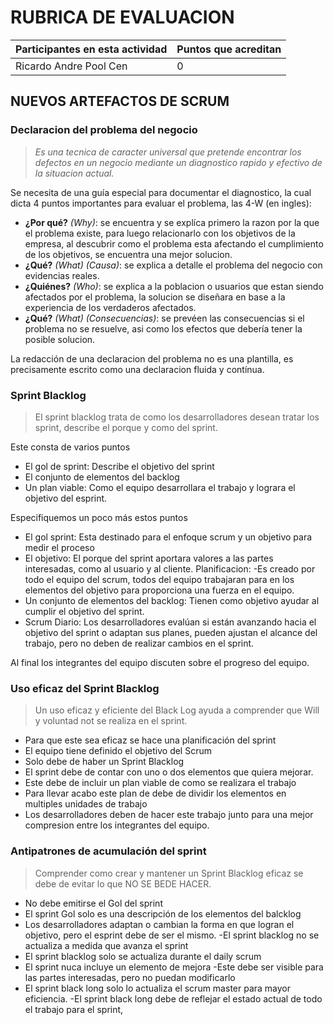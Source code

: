 # RUBRICA DE EVALUACION

Participantes en esta actividad | Puntos que acreditan
------------------------------- | --------------------
Ricardo Andre Pool Cen | 0

## NUEVOS ARTEFACTOS DE SCRUM

### Declaracion del problema del negocio

>*Es una tecnica de caracter universal que pretende encontrar los defectos en un negocio mediante un diagnostico rapido y efectivo de la situacion actual.*

Se necesita de una guía especial para documentar el diagnostico, la cual dicta 4 puntos importantes para evaluar el problema, las 4-W (en ingles):

- **¿Por qué?** *(Why)*: se encuentra y se explíca primero la razon por la que el problema existe, para luego relacionarlo con los objetivos de la empresa, al descubrir como el problema esta afectando el cumplimiento de los objetivos, se encuentra una mejor solucion.
- **¿Qué?** *(What)* *(Causa)*: se explica a detalle el problema del negocio con evidencias reales.
- **¿Quiénes?** *(Who)*: se explica a la poblacion o usuarios que estan siendo afectados por el problema, la solucion se diseñara en base a la experiencia de los verdaderos afectados.
- **¿Qué?** *(What)* *(Consecuencias)*: se prevéen las consecuencias si el problema no se resuelve, asi como los efectos que debería tener la posible solucion.

La redacción de una declaracion del problema no es una plantilla, es precisamente escrito como una declaracion fluida y contínua.

### Sprint Blacklog

>El sprint blacklog trata de como los desarrolladores desean tratar los sprint, describe el porque y como del sprint.

Este consta de varios puntos
 - El gol de sprint: Describe el objetivo del sprint
 - El conjunto de elementos del backlog 
 - Un plan viable: Como el equipo desarrollara el trabajo y lograra el objetivo del esprint.

Especifiquemos un poco más estos puntos 

 - El gol sprint: Esta destinado para el enfoque scrum y un objetivo para medir el proceso
 - El objetivo: El porque del sprint aportara valores a las partes interesadas, como al usuario y al cliente.
Planificacion:
 -Es creado por todo el equipo del scrum, todos del equipo trabajaran para en los elementos del objetivo para proporciona una fuerza en el equipo.
 - Un conjunto de elementos del backlog:  Tienen como objetivo ayudar al cumplir el objetivo del sprint.
 - Scrum Diario: Los desarrolladores evalúan si están avanzando hacia el objetivo del sprint o adaptan sus planes, pueden ajustan el alcance del trabajo, pero no deben de realizar cambios en el sprint.

Al final los integrantes del equipo discuten sobre el progreso del equipo.

### Uso eficaz del Sprint Blacklog

>Un uso eficaz y eficiente del Black Log ayuda a comprender que Will y voluntad not se realiza en el sprint.

 - Para que este sea eficaz se hace una planificación del sprint
 - El equipo tiene definido el objetivo del Scrum
 - Solo debe de haber un Sprint Blacklog
 - El sprint debe de contar con uno o dos elementos que quiera mejorar.
 - Este debe de incluir un plan viable de como se realizara el trabajo
 -	Para llevar acabo este plan de debe de dividir los elementos en multiples unidades de trabajo 
 -	Los desarrolladores deben de hacer este trabajo junto para una mejor compresion entre los integrantes del equipo.

### Antipatrones de acumulación del sprint 

>Comprender como crear y mantener un Sprint Blacklog eficaz se debe de evitar lo que NO SE BEDE HACER.


-	No debe emitirse el Gol del sprint
-	El sprint Gol solo es una descripción de los elementos del balcklog
-	Los desarrolladores adaptan o cambian la forma en que logran el objetivo, pero el esprint debe de ser el mismo.
-El sprint blacklog no se actualiza a medida que avanza el sprint
-	El sprint blacklog solo se actualiza durante el daily scrum
-	El sprint nuca incluye un elemento de mejora
-Este debe ser visible para las partes interesadas, pero no puedan modificarlo
-	El sprint black long solo lo actualiza el scrum master para mayor eficiencia.
-El sprint black long debe de reflejar el estado actual de todo el trabajo para el sprint,


